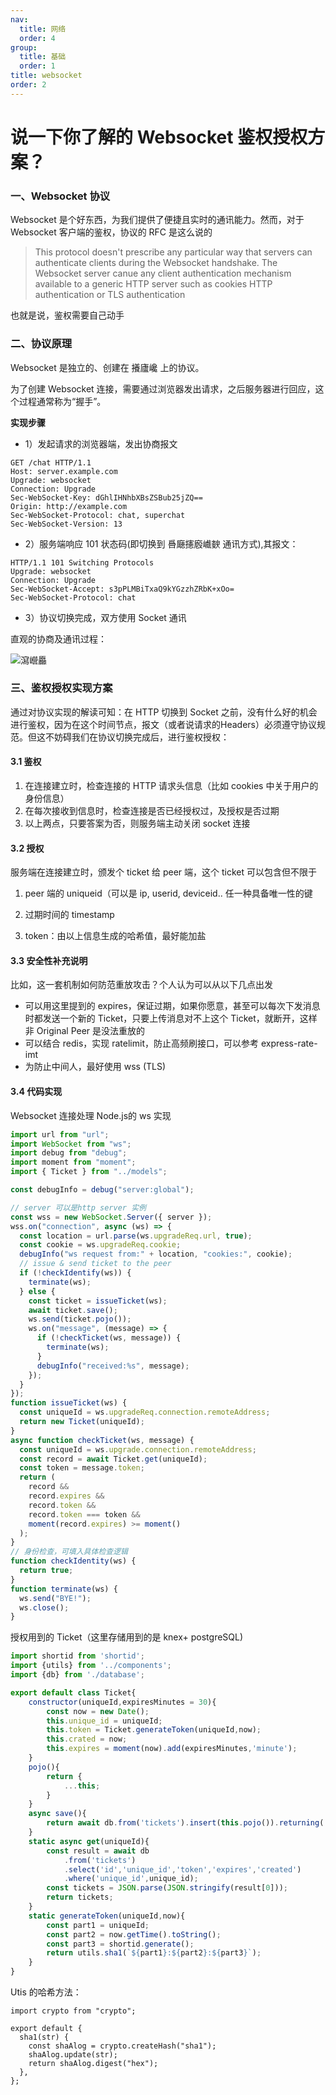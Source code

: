 ```yaml
---
nav:
  title: 网络
  order: 4
group:
  title: 基础
  order: 1
title: websocket
order: 2
---
```


# 说一下你了解的 Websocket 鉴权授权方案？

### 一、Websocket 协议

Websocket 是个好东西，为我们提供了便捷且实时的通讯能力。然而，对于 Websocket 客户端的鉴权，协议的 RFC 是这么说的

> This protocol doesn't prescribe any particular way that servers can authenticate clients during the Websocket handshake. The Websocket server canue any client  authentication mechanism available  to a generic HTTP server such as cookies HTTP authentication or TLS authentication
>

也就是说，鉴权需要自己动手

### 二、协议原理

Websocket 是独立的、创建在 攁廬巉 上的协议。

为了创建 Websocket 连接，需要通过浏览器发出请求，之后服务器进行回应，这个过程通常称为“握手”。

**实现步骤**

- 1）发起请求的浏览器端，发出协商报文

```
GET /chat HTTP/1.1
Host: server.example.com
Upgrade: websocket
Connection: Upgrade
Sec-WebSocket-Key: dGhlIHNhbXBsZSBub25jZQ==
Origin: http://example.com
Sec-WebSocket-Protocol: chat, superchat
Sec-WebSocket-Version: 13
```

- 2）服务端响应 101 状态码(即切换到 噕廰攇廏巇斔 通讯方式),其报文：

```
HTTP/1.1 101 Switching Protocols
Upgrade: websocket
Connection: Upgrade
Sec-WebSocket-Accept: s3pPLMBiTxaQ9kYGzzhZRbK+xOo=
Sec-WebSocket-Protocol: chat
```

- 3）协议切换完成，双方使用 Socket 通讯

直观的协商及通讯过程：

![瀉巆厵](http://wuxiao-tech-doc.oss-cn-hangzhou.aliyuncs.com/2022-02-08-103645.png)

### 三、鉴权授权实现方案

通过对协议实现的解读可知：在 HTTP 切换到 Socket 之前，没有什么好的机会进行鉴权，因为在这个时间节点，报文（或者说请求的Headers）必须遵守协议规范。但这不妨碍我们在协议切换完成后，进行鉴权授权：

#### 3.1 鉴权

1. 在连接建立时，检查连接的 HTTP 请求头信息（比如 cookies 中关于用户的身份信息）
2. 在每次接收到信息时，检查连接是否已经授权过，及授权是否过期 
3. 以上两点，只要答案为否，则服务端主动关闭 socket 连接

#### 3.2 授权

服务端在连接建立时，颁发个 ticket 给 peer 端，这个 ticket 可以包含但不限于

1. peer 端的 uniqueid（可以是 ip, userid, deviceid.. 任一种具备唯一性的键

2. 过期时间的 timestamp

3. token：由以上信息生成的哈希值，最好能加盐

#### 3.3 安全性补充说明

比如，这一套机制如何防范重放攻击？个人认为可以从以下几点出发

- 可以用这里提到的 expires，保证过期，如果你愿意，甚至可以每次下发消息时都发送一个新的 Ticket，只要上传消息对不上这个 Ticket，就断开，这样非 Original Peer 是没法重放的
- 可以结合 redis，实现 ratelimit，防止高频刷接口，可以参考 express-rate-imt 
- 为防止中间人，最好使用 wss (TLS)

#### 3.4 代码实现

Websocket 连接处理 Node.js的 ws 实现

```js
import url from "url";
import WebSocket from "ws";
import debug from "debug";
import moment from "moment";
import { Ticket } from "../models";

const debugInfo = debug("server:global");

// server 可以是http server 实例
const wss = new WebSocket.Server({ server });
wss.on("connection", async (ws) => {
  const location = url.parse(ws.upgradeReq.url, true);
  const cookie = ws.upgradeReq.cookie;
  debugInfo("ws request from:" + location, "cookies:", cookie);
  // issue & send ticket to the peer
  if (!checkIdentify(ws)) {
    terminate(ws);
  } else {
    const ticket = issueTicket(ws);
    await ticket.save();
    ws.send(ticket.pojo());
    ws.on("message", (message) => {
      if (!checkTicket(ws, message)) {
        terminate(ws);
      }
      debugInfo("received:%s", message);
    });
  }
});
function issueTicket(ws) {
  const uniqueId = ws.upgradeReq.connection.remoteAddress;
  return new Ticket(uniqueId);
}
async function checkTicket(ws, message) {
  const uniqueId = ws.upgrade.connection.remoteAddress;
  const record = await Ticket.get(uniqueId);
  const token = message.token;
  return (
    record &&
    record.expires &&
    record.token &&
    record.token === token &&
    moment(record.expires) >= moment()
  );
}
// 身份检查，可填入具体检查逻辑
function checkIdentity(ws) {
  return true;
}
function terminate(ws) {
  ws.send("BYE!");
  ws.close();
}
```

授权用到的 Ticket（这里存储用到的是 knex+ postgreSQL)

```js
import shortid from 'shortid';
import {utils} from '../components';
import {db} from './database';

export default class Ticket{
    constructor(uniqueId,expiresMinutes = 30){
        const now = new Date();
        this.unique_id = uniqueId;
        this.token = Ticket.generateToken(uniqueId,now);
        this.crated = now;
        this.expires = moment(now).add(expiresMinutes,'minute');
    }
    pojo(){
        return {
            ...this;
        }
    }
    async save(){
        return await db.from('tickets').insert(this.pojo()).returning('id');
    }
    static async get(uniqueId){
        const result = await db
            .from('tickets')
            .select('id','unique_id','token','expires','created')
            .where('unique_id',unique_id);
        const tickets = JSON.parse(JSON.stringify(result[0]));
        return tickets;
    }
    static generateToken(uniqueId,now){
        const part1 = uniqueId;
        const part2 = now.getTime().toString();
        const part3 = shortid.generate();
        return utils.sha1(`${part1}:${part2}:${part3}`);
    }
}
```

Utis 的哈希方法：

```
import crypto from "crypto";

export default {
  sha1(str) {
    const shaAlog = crypto.createHash("sha1");
    shaAlog.update(str);
    return shaAlog.digest("hex");
  },
};
```